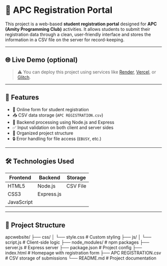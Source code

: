 # 📝 APC Registration Portal

This project is a web-based **student registration portal** designed for **APC (Amity Programming Club)** activities. It allows students to submit their registration data through a clean, user-friendly interface and stores the information in a CSV file on the server for record-keeping.

---

## 🌐 Live Demo (optional)

> ⚠️ You can deploy this project using services like [Render](https://render.com), [Vercel](https://vercel.com), or [Glitch](https://glitch.com).

---



## 🚀 Features

- 📄 Online form for student registration
- 📥 CSV data storage (`APC REGISTRATION.csv`)
- 💾 Backend processing using Node.js and Express
- ✅ Input validation on both client and server sides
- 📁 Organized project structure
- 🔒 Error handling for file access (`EBUSY`, etc.)

---

## 🛠️ Technologies Used

| Frontend | Backend  | Storage |
|----------|----------|---------|
| HTML5    | Node.js  | CSV File |
| CSS3     | Express.js |         |
| JavaScript |         |         |

---

## 📂 Project Structure
apcwebsite/
├── css/
│ └── style.css # Custom styling
├── js/
│ └── script.js # Client-side logic
├── node_modules/ # npm packages
├── server.js # Express server
├── package.json # Project config
├── index.html # Homepage with registration form
├── APC REGISTRATION.csv # CSV storage of submissions
└── README.md # Project documentation

